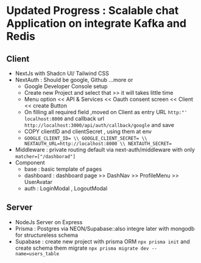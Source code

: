 # Updated Progress : Scalable chat Application on integrate Kafka and Redis 

## Client 

- NextJs with Shadcn UI/ Tailwind CSS
- NextAuth : Should be google, Github ...more or
  -  Google Developer Console setup
    - Create new Project and select that >> it will takes little time
    - Menu option << API & Services << Oauth consent screen << Client << create Button
    - On filling all required field ,moved on Client as entry URL `http:"' localhost:8000` and callback url `http://localhost:3000/api/auth/callback/google` and save
    - COPY clientID and clientSecret , using them at env
    - 
      `GOOGLE_CLIENT_ID= \\
      GOOGLE_CLIENT_SECRET= \\
      NEXTAUTH_URL=http://localhost:8000 \\
      NEXTAUTH_SECRET=`
- Middleware : private routing default via next-auth/middleware with only `matcher=["/dashborad"]`
- Component
  - base : basic template of pages
  - dashboard : dashboard page >> DashNav >> ProfileMenu >> UserAvatar
  - auth : LoginModal , LogoutModal


## Server 

- NodeJs Server on Express
- Prisma : Postgres via NEON/Supabase::also integre later with mongodb for structureless schema
- Supabase : create new project with prisma ORM `npx prisma init` and create schema them migrate `npx prisma migrate dev --name=users_table`
